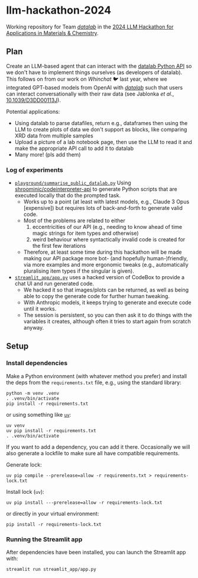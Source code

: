 # llm-hackathon-2024

Working repository for Team [*datalab*](https://github.com/the-grey-group/datalab) in the [2024 LLM Hackathon for Applications in Materials & Chemistry](https://www.eventbrite.com/e/llm-hackathon-for-applications-in-materials-and-chemistry-tickets-868303598437).

## Plan

Create an LLM-based agent that can interact with the [datalab Python API](https://github.com/datalab-org/datalab-api) so we don't have to implement things ourselves (as developers of datalab).
This follows on from our work on *Whinchat* 🐦 last year, where we integrated GPT-based models from OpenAI with [*datalab*](https://github.com/the-grey-group/datalab) such that users can interact conversationally with their raw data (see Jablonka *et al*., [10.1039/D3DD00113J](https://doi.org/10.1039/D3DD00113J)).

Potential applications:

- Using datalab to parse datafiles, return e.g., dataframes then using the LLM to create plots of data we don't support as blocks, like comparing XRD data from multiple samples
- Upload a picture of a lab notebook page, then use the LLM to read it and make the appropriate API call to add it to datalab
- Many more! (pls add them)

### Log of experiments

- [`playground/summarise_public_datalab.py`](https://github.com/bocarsly-group/llm-hackathon-2024/blob/main/playground/summarise_public_datalab.py) Using [shroominic/codeinterpreter-api](https://github.com/shroominic/codeinterpreter-api/blob/main/pyproject.toml) to generate Python scripts that are executed locally that do the prompted task.
   - Works up to a point (at least with latest models, e.g., Claude 3 Opus [expensive]) but requires lots of back-and-forth to generate valid code.
   - Most of the problems are related to either
      1. eccentricities of our API (e.g., needing to know ahead of time magic strings for item types and otherwise)
      2. weird behaviour where syntactically invalid code is created for the first few iterations
    - Therefore, at least some time during this hackathon will be made making
      our API package more bot- (and hopefully human-)friendly, via more examples and more ergonomic tweaks (e.g., automatically pluralising item types if the singular is given).
- [`streamlit_app/app.py`](https://github.com/bocarsly-group/llm-hackathon-2024/blob/main/streamlit_app) uses a hacked version of CodeBox to provide a chat UI and run generated code.
  - We hacked it so that images/plots can be returned, as well as being able to copy the generate code for further human tweaking.
  - With Anthropic models, it keeps trying to generate and execute code until it works.
  - The session is persistent, so you can then ask it to do things with the variables it creates, although often it tries to start again from scratch anyway.


## Setup

### Install dependencies

Make a Python environment (with whatever method you prefer) and install the
deps from the `requirements.txt` file, e.g., using the standard library:

```shell
python -m venv .venv
. .venv/bin/activate
pip install -r requirements.txt
```

or using something like [`uv`](https://github.com/astral-sh/uv):

```shell
uv venv
uv pip install -r requirements.txt
. .venv/bin/activate
```

If you want to add a dependency, you can add it there.
Occasionally we will also generate a lockfile to make sure all have compatible
requirements.

Generate lock:

```shell
uv pip compile --prerelease=allow -r requirements.txt > requirements-lock.txt
```

Install lock (`uv`):

```shell
uv pip install ---prerelease=allow -r requirements-lock.txt
````

or directly in your virtual environment:

```shell
pip install -r requirements-lock.txt
```

### Running the Streamlit app

After dependencies have been installed, you can launch the Streamlit app with:

```shell
streamlit run streamlit_app/app.py
```

